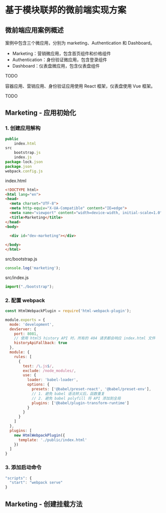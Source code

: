 # 基于模块联邦的微前端实现方案

## 微前端应用案例概述

案例中包含三个微应用，分别为 marketing、Authentication 和 Dashboard。

* Marketing：营销微应用，包含首页组件和价格组件
* Authentication：身份验证微应用，包含登录组件
* Dashboard：仪表盘微应用，包含仪表盘组件

TODO

容器应用、营销应用、身份验证应用使用 React 框架，仪表盘使用 Vue 框架。

TODO

## Marketing - 应用初始化

### 1. 创建应用解构

```js
public
	index.html
src
	bootstrap.js
	index.js
package-lock.json
package.json
webpack.config.js
```

index.html

```html
<!DOCTYPE html>
<html lang="en">
<head>
  <meta charset="UTF-8">
  <meta http-equiv="X-UA-Compatible" content="IE=edge">
  <meta name="viewport" content="width=device-width, initial-scale=1.0">
  <title>Marketing</title>
</head>
<body>
  
  <div id="dev-marketing"></div>

</body>
</html>
```

src/bootstrap.js

```js
console.log('marketing');
```

src/index.js

```js
import("./bootstrap");
```

### 2. 配置 webpack

```js
const HtmlWebpackPlugin = require('html-webpack-plugin');

module.exports = {
  mode: 'development',
  devServer: {
    port: 8081,
    // 使用 html5 history API 时，所有的 404 请求都会响应 index.html 文件 
    historyApiFallback: true 
  },
  module: {
    rules: [
      {
        test: /\.js$/,
        exclude: /node_modules/,
        use: {
          loader: 'babel-loader',
          options: {
            presets: ['@babel/preset-react', '@babel/preset-env'],
            // 1. 避免 babel 语法转义后，函数重复
            // 2. 避免 babel polyfill 将 API 添加到全局
            plugins: ['@babel/plugin-transform-runtime']
          }
        }
      }
    ]
  },
  plugins: [
    new HtmlWebpackPlugin({
      template: './public/index.html'
    })
  ]
}
```

### 3. 添加启动命令

```js
"scripts": {
  "start": "webpack serve"
}
```

## Marketing - 创建挂载方法

